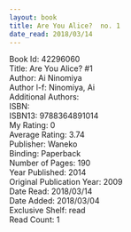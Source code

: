 ```yaml
---
layout: book
title: Are You Alice?  no. 1
date_read: 2018/03/14
---
```


Book Id: 42296060<br />
Title: Are You Alice? #1<br />
Author: Ai Ninomiya<br />
Author l-f: Ninomiya, Ai<br />
Additional Authors: <br />
ISBN: <br />
ISBN13: 9788364891014<br />
My Rating: 0<br />
Average Rating: 3.74<br />
Publisher: Waneko<br />
Binding: Paperback<br />
Number of Pages: 190<br />
Year Published: 2014<br />
Original Publication Year: 2009<br />
Date Read: 2018/03/14<br />
Date Added: 2018/03/04<br />
Exclusive Shelf: read<br />
Read Count: 1<br />

